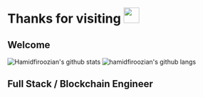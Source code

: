# Thanks for visiting  <img src="https://media.giphy.com/media/hvRJCLFzcasrR4ia7z/giphy.gif" width="35px">


## Welcome

![Hamidfiroozian's github stats](https://github-readme-stats.vercel.app/api?username=hamidfiroozian&hide=prs&text_color=586069&layout=compact&hide_border=true&show_icons=true&theme=tokyonight)
![hamidfiroozian's github langs](https://github-readme-stats.vercel.app/api/top-langs/?username=hamidfiroozian&text_color=586069&layout=compact&hide_border=true&title_color=0366d6&count_private=true&include_all_commits=true&theme=tokyonight&show_icons=true)
<p align="center">
<!--   <img src="https://github-profile-trophy.vercel.app/?username=hamidfiroozian&rank=SSS,SS,S,AAA,AA,A,B,C,SECRET&theme=gruvbox" /> -->
</p>





## Full Stack / Blockchain Engineer

  
